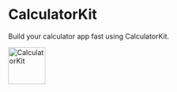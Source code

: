 # CalculatorKit
Build your calculator app fast using CalculatorKit.

  <img alt="CalculatorKit" src="https://user-images.githubusercontent.com/34618339/99823808-2cb4c580-2b98-11eb-909e-72f15ca574bf.png" height="75"/>
